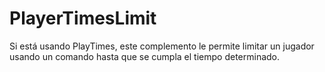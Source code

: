 # PlayerTimesLimit
Si está usando PlayTimes, este complemento le permite limitar un jugador usando un comando hasta que se cumpla el tiempo determinado.
